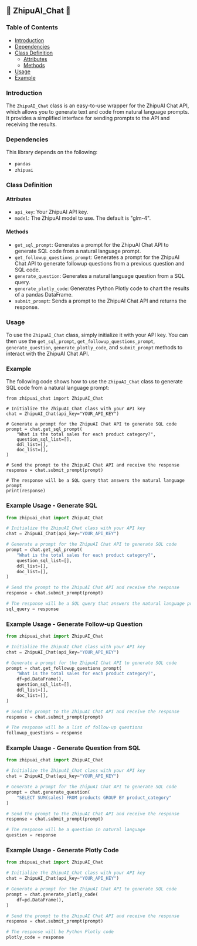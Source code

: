 ## 🤖 ZhipuAI_Chat 🤖

### Table of Contents

- [Introduction](#introduction)
- [Dependencies](#dependencies)
- [Class Definition](#class-definition)
  - [Attributes](#attributes)
  - [Methods](#methods)
- [Usage](#usage)
- [Example](#example)

### Introduction

The `ZhipuAI_Chat` class is an easy-to-use wrapper for the ZhipuAI Chat API, which allows you to generate text and code from natural language prompts. It provides a simplified interface for sending prompts to the API and receiving the results.

### Dependencies

This library depends on the following:

- `pandas`
- `zhipuai`

### Class Definition

#### Attributes

- `api_key`: Your ZhipuAI API key.
- `model`: The ZhipuAI model to use. The default is "glm-4".

#### Methods

- `get_sql_prompt`: Generates a prompt for the ZhipuAI Chat API to generate SQL code from a natural language prompt.
- `get_followup_questions_prompt`: Generates a prompt for the ZhipuAI Chat API to generate followup questions from a previous question and SQL code.
- `generate_question`: Generates a natural language question from a SQL query.
- `generate_plotly_code`: Generates Python Plotly code to chart the results of a pandas DataFrame.
- `submit_prompt`: Sends a prompt to the ZhipuAI Chat API and returns the response.

### Usage

To use the `ZhipuAI_Chat` class, simply initialize it with your API key. You can then use the `get_sql_prompt`, `get_followup_questions_prompt`, `generate_question`, `generate_plotly_code`, and `submit_prompt` methods to interact with the ZhipuAI Chat API.

### Example

The following code shows how to use the `ZhipuAI_Chat` class to generate SQL code from a natural language prompt:

```
from zhipuai_chat import ZhipuAI_Chat

# Initialize the ZhipuAI_Chat class with your API key
chat = ZhipuAI_Chat(api_key="YOUR_API_KEY")

# Generate a prompt for the ZhipuAI Chat API to generate SQL code
prompt = chat.get_sql_prompt(
    "What is the total sales for each product category?",
    question_sql_list=[],
    ddl_list=[],
    doc_list=[],
)

# Send the prompt to the ZhipuAI Chat API and receive the response
response = chat.submit_prompt(prompt)

# The response will be a SQL query that answers the natural language prompt
print(response)
```

### Example Usage - Generate SQL

```python
from zhipuai_chat import ZhipuAI_Chat

# Initialize the ZhipuAI_Chat class with your API key
chat = ZhipuAI_Chat(api_key="YOUR_API_KEY")

# Generate a prompt for the ZhipuAI Chat API to generate SQL code
prompt = chat.get_sql_prompt(
    "What is the total sales for each product category?",
    question_sql_list=[],
    ddl_list=[],
    doc_list=[],
)

# Send the prompt to the ZhipuAI Chat API and receive the response
response = chat.submit_prompt(prompt)

# The response will be a SQL query that answers the natural language prompt
sql_query = response
```

### Example Usage - Generate Follow-up Question

```python
from zhipuai_chat import ZhipuAI_Chat

# Initialize the ZhipuAI_Chat class with your API key
chat = ZhipuAI_Chat(api_key="YOUR_API_KEY")

# Generate a prompt for the ZhipuAI Chat API to generate SQL code
prompt = chat.get_followup_questions_prompt(
    "What is the total sales for each product category?",
    df=pd.DataFrame(),
    question_sql_list=[],
    ddl_list=[],
    doc_list=[],
)

# Send the prompt to the ZhipuAI Chat API and receive the response
response = chat.submit_prompt(prompt)

# The response will be a list of follow-up questions
followup_questions = response
```

### Example Usage - Generate Question from SQL

```python
from zhipuai_chat import ZhipuAI_Chat

# Initialize the ZhipuAI_Chat class with your API key
chat = ZhipuAI_Chat(api_key="YOUR_API_KEY")

# Generate a prompt for the ZhipuAI Chat API to generate SQL code
prompt = chat.generate_question(
    "SELECT SUM(sales) FROM products GROUP BY product_category"
)

# Send the prompt to the ZhipuAI Chat API and receive the response
response = chat.submit_prompt(prompt)

# The response will be a question in natural language
question = response
```

### Example Usage - Generate Plotly Code

```python
from zhipuai_chat import ZhipuAI_Chat

# Initialize the ZhipuAI_Chat class with your API key
chat = ZhipuAI_Chat(api_key="YOUR_API_KEY")

# Generate a prompt for the ZhipuAI Chat API to generate SQL code
prompt = chat.generate_plotly_code(
    df=pd.DataFrame(),
)

# Send the prompt to the ZhipuAI Chat API and receive the response
response = chat.submit_prompt(prompt)

# The response will be Python Plotly code
plotly_code = response
```
